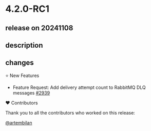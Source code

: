 # 4.2.0-RC1

## release on 20241108

## description

## changes

⭐ New Features

* Feature Request: Add delivery attempt count to RabbitMQ DLQ messages <a href="https://github.com/spring-cloud/spring-cloud-stream/issues/2939" data-hovercard-type="issue" data-hovercard-url="/spring-cloud/spring-cloud-stream/issues/2939/hovercard">#2939</a>

❤️ Contributors

Thank you to all the contributors who worked on this release:

<a class="user-mention notranslate" data-hovercard-type="user" data-hovercard-url="/users/artembilan/hovercard" data-octo-click="hovercard-link-click" data-octo-dimensions="link_type:self" href="https://github.com/artembilan">@artembilan</a>

